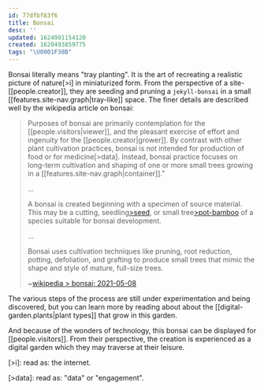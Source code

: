 ```yaml
---
id: 77dfbf83f6
title: Bonsai
desc: ''
updated: 1624991154120
created: 1620493859775
tags: "\U0001F38B"
---
```


Bonsai literally means "tray planting". It is the art of recreating a realistic picture of nature[>i] in miniaturized form. From the perspective of a site-[[people.creator]], they are seeding and pruning a `jekyll-bonsai` in a small [[features.site-nav.graph|tray-like]] space. The finer details are described well by the wikipedia article on bonsai:

> Purposes of bonsai are primarily contemplation for the [[people.visitors|viewer]], and the pleasant exercise of effort and ingenuity for the [[people.creator|grower]]. By contrast with other plant cultivation practices, bonsai is not intended for production of food or for medicine[>data]. Instead, bonsai practice focuses on long-term cultivation and shaping of one or more small trees growing in a [[features.site-nav.graph|container]]."
>
> ...
>
> A bonsai is created beginning with a specimen of source material. This may be a cutting, seedling[>seed], or small tree[>pot-bamboo] of a species suitable for bonsai development.
>
> ...
>
> Bonsai uses cultivation techniques like pruning, root reduction, potting, defoliation, and grafting to produce small trees that mimic the shape and style of mature, full-size trees.
>
> ~[wikipedia > bonsai; 2021-05-08](https://en.wikipedia.org/wiki/Bonsai)

The various steps of the process are still under experimentation and being discovered, but you can learn more by reading about about the [[digital-garden.plants|plant types]] that grow in this garden.

And because of the wonders of technology, this bonsai can be displayed for [[people.visitors]]. From their perspective, the creation is experienced as a digital garden which they may traverse at their leisure.

[>i]: read as: the internet.

[>data]: read as: "data" or "engagement".

[>seed]: 🌰

[>pot-bamboo]: 🎍

